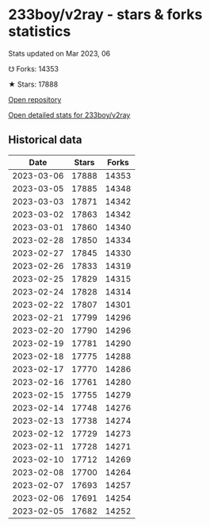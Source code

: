 # 233boy/v2ray - stars & forks statistics

Stats updated on Mar 2023, 06

☋ Forks: 14353

★ Stars: 17888

[Open repository](https://github.com/233boy/v2ray)

[Open detailed stats for 233boy/v2ray](https://reviewgithub.com/rep/233boy/v2ray)

## Historical data
| Date | Stars | Forks |
|------|-------|-------|
| 2023-03-06 | 17888 | 14353 | 
| 2023-03-05 | 17885 | 14348 | 
| 2023-03-03 | 17871 | 14342 | 
| 2023-03-02 | 17863 | 14342 | 
| 2023-03-01 | 17860 | 14340 | 
| 2023-02-28 | 17850 | 14334 | 
| 2023-02-27 | 17845 | 14330 | 
| 2023-02-26 | 17833 | 14319 | 
| 2023-02-25 | 17829 | 14315 | 
| 2023-02-24 | 17828 | 14314 | 
| 2023-02-22 | 17807 | 14301 | 
| 2023-02-21 | 17799 | 14296 | 
| 2023-02-20 | 17790 | 14296 | 
| 2023-02-19 | 17781 | 14290 | 
| 2023-02-18 | 17775 | 14288 | 
| 2023-02-17 | 17770 | 14286 | 
| 2023-02-16 | 17761 | 14280 | 
| 2023-02-15 | 17755 | 14279 | 
| 2023-02-14 | 17748 | 14276 | 
| 2023-02-13 | 17738 | 14274 | 
| 2023-02-12 | 17729 | 14273 | 
| 2023-02-11 | 17728 | 14271 | 
| 2023-02-10 | 17712 | 14269 | 
| 2023-02-08 | 17700 | 14264 | 
| 2023-02-07 | 17693 | 14257 | 
| 2023-02-06 | 17691 | 14254 | 
| 2023-02-05 | 17682 | 14252 | 

